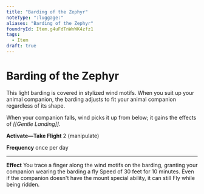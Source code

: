 ```yaml
---
title: "Barding of the Zephyr"
noteType: ":luggage:"
aliases: "Barding of the Zephyr"
foundryId: Item.g4uFdTnWnWK4zfz1
tags:
  - Item
draft: true
---
```


# Barding of the Zephyr

This light barding is covered in stylized wind motifs. When you suit up your animal companion, the barding adjusts to fit your animal companion regardless of its shape.

When your companion falls, wind picks it up from below; it gains the effects of _[[Gentle Landing]]_.

**Activate—Take Flight** 2 (manipulate)

****Frequency**** once per day

* * *

**Effect** You trace a finger along the wind motifs on the barding, granting your companion wearing the barding a fly Speed of 30 feet for 10 minutes. Even if the companion doesn't have the mount special ability, it can still Fly while being ridden.


